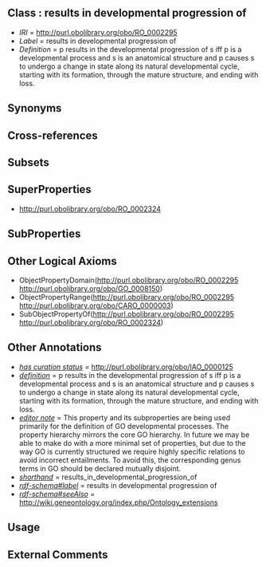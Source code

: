 
## Class : results in developmental progression of

 * *IRI* = http://purl.obolibrary.org/obo/RO_0002295
 * *Label* = results in developmental progression of
 * *Definition* = p results in the developmental progression of s iff p is a developmental process and s is an anatomical structure and p causes s to undergo a change in state along its natural developmental cycle, starting with its formation, through the mature structure, and ending with loss.

## Synonyms


## Cross-references


## Subsets


## SuperProperties

 * <http://purl.obolibrary.org/obo/RO_0002324>

## SubProperties


## Other Logical Axioms

 * ObjectPropertyDomain(<http://purl.obolibrary.org/obo/RO_0002295> <http://purl.obolibrary.org/obo/GO_0008150>)
 * ObjectPropertyRange(<http://purl.obolibrary.org/obo/RO_0002295> <http://purl.obolibrary.org/obo/CARO_0000003>)
 * SubObjectPropertyOf(<http://purl.obolibrary.org/obo/RO_0002295> <http://purl.obolibrary.org/obo/RO_0002324>)

## Other Annotations

 * *[has curation status](../../IAO/14/IAO_0000114.md)* = http://purl.obolibrary.org/obo/IAO_0000125
 * *[definition](../../IAO/15/IAO_0000115.md)* = p results in the developmental progression of s iff p is a developmental process and s is an anatomical structure and p causes s to undergo a change in state along its natural developmental cycle, starting with its formation, through the mature structure, and ending with loss.
 * *[editor note](../../IAO/16/IAO_0000116.md)* = This property and its subproperties are being used primarily for the definition of GO developmental processes. The property hierarchy mirrors the core GO hierarchy. In future we may be able to make do with a more minimal set of properties, but due to the way GO is currently structured we require highly specific relations to avoid incorrect entailments. To avoid this, the corresponding genus terms in GO should be declared mutually disjoint.
 * *[shorthand](../../nd/oboInOwl#shorthand.md)* = results_in_developmental_progression_of
 * *[rdf-schema#label](../../el/rdf-schema#label.md)* = results in developmental progression of
 * *[rdf-schema#seeAlso](../../so/rdf-schema#seeAlso.md)* = http://wiki.geneontology.org/index.php/Ontology_extensions

## Usage


## External Comments

